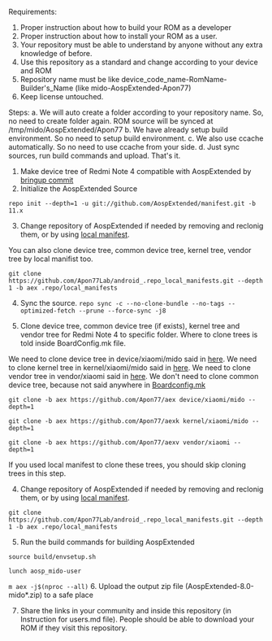 Requirements:
1. Proper instruction about how to build your ROM as a developer
2. Proper instruction about how to install your ROM as a user.
3. Your repository must be able to understand by anyone without any extra knowledge of before.
4. Use this repository as a standard and change according to your device and ROM
5. Repository name must be like device_code_name-RomName-Builder's_Name (like mido-AospExtended-Apon77)
6. Keep license untouched.

Steps:
a. We will auto create a folder according to your repository name. So, no need to create folder again. ROM source will be synced at /tmp/mido/AospExtended/Apon77
b. We have already setup build environment. So no need to setup build environment. 
c. We also use ccache automatically. So no need to use ccache from your side.
d. Just sync sources, run build commands and upload. That's it.


1. Make device tree of Redmi Note 4 compatible with AospExtended by [bringup commit](https://github.com/Apon77/aex/commit/7b64c1c6cc477ea44e50664e4e9c6739ffcd7054)
2. Initialize the AospExtended Source

`repo init --depth=1 -u git://github.com/AospExtended/manifest.git -b 11.x`

3. Change repository of AospExtended if needed by removing and reclonig them, or by using [local manifest](https://forum.xda-developers.com/t/learn-about-the-repo-tool-manifests-and-local-manifests-and-5-important-tips.2329228/).

You can also clone device tree, common device tree, kernel tree, vendor tree by local manifist too.

`git clone https://github.com/Apon77Lab/android_.repo_local_manifests.git --depth 1 -b aex .repo/local_manifests`

4. Sync the source.
`repo sync -c --no-clone-bundle --no-tags --optimized-fetch --prune --force-sync -j8`

5. Clone device tree, common device tree (if exists), kernel tree and vendor tree for Redmi Note 4 to specific folder. Where to clone trees is told inside BoardConfig.mk file.

We need to clone device tree in device/xiaomi/mido said in [here](https://github.com/Apon77/aex/blob/aex/BoardConfig.mk#L17).
We need to clone kernel tree in kernel/xiaomi/mido said in [here](https://github.com/Apon77/aex/blob/aex/BoardConfig.mk#L48).
We need to clone vendor tree in vendor/xiaomi said in [here](https://github.com/Apon77/aex/blob/aex/BoardConfig.mk#L167).
We don't need to clone common device tree, because not said anywhere in [Boardconfig.mk](https://github.com/Apon77/aex/blob/aex/BoardConfig.mk)

`git clone -b aex https://github.com/Apon77/aex device/xiaomi/mido --depth=1`

`git clone -b aex https://github.com/Apon77/aexk kernel/xiaomi/mido --depth=1`

`git clone -b aex https://github.com/Apon77/aexv vendor/xiaomi --depth=1`

If you used local manifest to clone these trees, you should skip cloning trees in this step.

4. Change repository of AospExtended if needed by removing and reclonig them, or by using [local manifest](https://forum.xda-developers.com/t/learn-about-the-repo-tool-manifests-and-local-manifests-and-5-important-tips.2329228/).

`git clone https://github.com/Apon77Lab/android_.repo_local_manifests.git --depth 1 -b aex .repo/local_manifests`

5. Run the build commands for building AospExtended

`source build/envsetup.sh`

`lunch aosp_mido-user`

`m aex -j$(nproc --all)`
6. Upload the output zip file (AospExtended-8.0-mido*.zip) to a safe place


7. Share the links in your community and inside this repository (in Instruction for users.md file). People should be able to download your ROM if they visit this repository.
